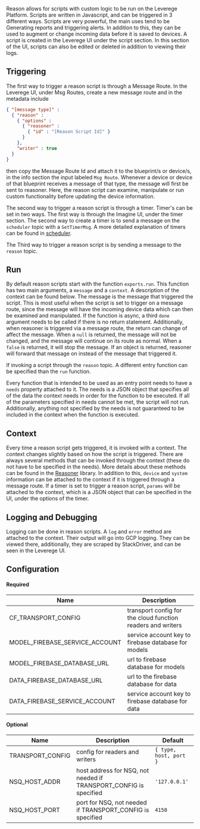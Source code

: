 
Reason allows for scripts with custom logic to be run on the Leverege Platform. Scripts are written in Javascript, and can be triggered in 3 different ways. Scripts are very powerful, the main uses tend to be Generating reports and triggering alerts. In addition to this, they can be used to augment or change incoming data before it is saved to devices. A script is created in the Leverege UI under the script section. In this section of the UI, scripts can also be edited or deleted in addition to viewing their logs.

## Triggering

The first way to trigger a reason script is through a Message Route. In the Leverege UI, under Msg Routes, create a new message route and in the metadata include 

```json
{ "[message type]" : 
  { "reason" : 
    { "options" : 
      { "reasoner" : 
        { "id" : "[Reason Script Id]" }
      }
    },
    "writer" : true 
  }
}
```

then copy the Message Route Id and attach it to the blueprint/s or device/s, in the info section the input labeled `Msg Route`. Whenever a device or device of that blueprint receives a message of that type, the message will first be sent to reasoner. Here, the reason script can examine, manipulate or run custom functionality before updating the device information.

The second way to trigger a reason script is through a timer. Timer's can be set in two ways. The first way is through the Imagine UI, under the timer section. The second way to create a timer is to send a message on the `scheduler` topic with a `SetTimerMsg`. A more detailed explanation of timers can be found in [scheduler](http://docs.leverege.com/docs/scheduler).

The Third way to trigger a reason script is by sending a message to the `reason` topic. 

## Run

By default reason scripts start with the function `exports.run`. This function has two main arguments, a `message` and a `context`. A description of the context can be found below. The message is the message that triggered the script. This is most useful when the script is set to trigger on a message route, since the message will have the incoming device data which can then be examined and manipulated. If the function is async, a third `done` argument needs to be called if there is no return statement. Additionally, when reasoner is triggered via a message route, the return can change of affect the message. When a `null` is returned, the message will not be changed, and the message will continue on its route as normal. When a `false` is returned, it will stop the message. If an object is returned, reasoner will forward that message on instead of the message that triggered it. 

If invoking a script through the `reason` topic. A different entry function can be specified than the `run` function.

Every function that is intended to be used as an entry point needs to have a `needs` property attached to it. The needs is a JSON object that specifies all of the data the context needs in order for the function to be executed. If all of the parameters specified in needs cannot be met, the script will not run. Additionally, anything not specified by the needs is not guaranteed to be included in the context when the function is executed. 

## Context

Every time a reason script gets triggered, it is invoked with a context. The context changes slightly based on how the script is triggered. There are always several methods that can be invoked through the context (these do not have to be specified in the needs). More details about these methods can be found in the [Reasoner](http://docs.leverege.com/docs/reasoner) library. In addition to this, `device` and `system` information can be attached to the context if it is triggered through a message route. If a timer is set to trigger a reason script, `params` will be attached to the context, which is a JSON object that can be specified in the UI, under the options of the timer. 

## Logging and Debugging

Logging can be done in reason scripts. A `log` and `error` method are attached to the context. Their output will go into GCP logging. They can be viewed there, additionally, they are scraped by StackDriver, and can be seen in the Leverege UI.  

## Configuration

#### Required

| Name | Description |
| ---- | ----------- |
| CF_TRANSPORT_CONFIG | transport config for the cloud function readers and writers |
| MODEL_FIREBASE_SERVICE_ACCOUNT | service account key to firebase database for models |
| MODEL_FIREBASE_DATABASE_URL | url to firebase database for models |
| DATA_FIREBASE_DATABASE_URL | url to the firebase database for data |
| DATA_FIREBASE_SERVICE_ACCOUNT | service account key to firebase database for data |


#### Optional

| Name | Description | Default |
| ---- | ----------- | ------- |
| TRANSPORT_CONFIG | config for readers and writers | `{ type, host, port }` |
| NSQ_HOST_ADDR | host address for NSQ, not needed if TRANSPORT_CONFIG is specified | `'127.0.0.1'` |
| NSQ_HOST_PORT | port for NSQ, not needed if TRANSPORT_CONFIG is specified | `4150` |

